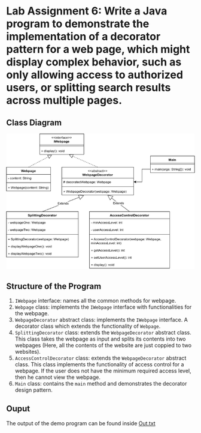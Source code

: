 # Lab Assignment 6: Write a Java program to demonstrate the implementation of a decorator pattern for a web page, which might display complex behavior, such as only allowing access to authorized users, or splitting search results across multiple pages.

## Class Diagram
<img src="decorator_pattern.png"/>



## Structure of the Program

1. `IWebpage` interface: names all the common methods for webpage.
1. `Webpage` class: implements the `IWebpage` interface with functionalities for the webpage.
1. `WebpageDecorator` abstract class: implements the `IWebpage` interface. A decorator class which extends the functionality of `Webpage`.
1. `SplittingDecorator` class: extends the `WebpageDecorator` abstract class. This class takes the webpage as input and splits its contents into two webpages (Here, all the contents of the website are just coppied to two websites).
1. `AccessControlDecorator` class: extends the `WebpageDecorator` abstract class. This class implements the functionality of access control for a webpage. If the user does not have the minimum required access level, then he cannot view the webpage.
1. `Main` class: contains the `main` method and demonstrates the decorator design pattern.


## Ouput
The output of the demo program can be found inside <a href="Out.txt">Out.txt</a>